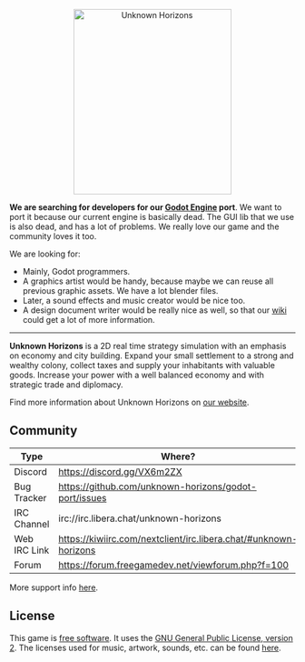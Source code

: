 <p align="center"><a href="http://unknown-horizons.org/"><img src="http://unknown-horizons.org/static/logo.svg" alt="Unknown Horizons" width="278" height="326"></a></p>

**We are searching for developers for our [Godot Engine](https://godotengine.org/) port**.
We want to port it because our current engine is basically dead.
The GUI lib that we use is also dead, and has a lot of problems.
We really love our game and the community loves it too.

We are looking for:

- Mainly, Godot programmers.
- A graphics artist would be handy, because maybe we can reuse
all previous graphic assets. We have a lot blender files.
- Later, a sound effects and music creator would be nice too.
- A design document writer would be really nice as well, so that
our [wiki](https://github.com/unknown-horizons/godot-port/wiki)
could get a lot of more information.

---

**Unknown Horizons** is a 2D real time strategy simulation with
an emphasis on economy and city building. Expand your small
settlement to a strong and wealthy colony, collect taxes and
supply your inhabitants with valuable goods. Increase your
power with a well balanced economy and with strategic trade
and diplomacy.

Find more information about Unknown Horizons on [our website](http://unknown-horizons.org/).

## Community

Type         | Where?
-------------|-----------------------------------------------------------------------
Discord      | https://discord.gg/VX6m2ZX
Bug Tracker  | https://github.com/unknown-horizons/godot-port/issues
IRC Channel  | irc://irc.libera.chat/unknown-horizons
Web IRC Link | https://kiwiirc.com/nextclient/irc.libera.chat/#unknown-horizons
Forum        | https://forum.freegamedev.net/viewforum.php?f=100

More support info [here](https://github.com/unknown-horizons/godot-port/wiki/Support-Information's).

## License
This game is [free software](https://www.gnu.org/philosophy/free-sw.html).
It uses the [GNU General Public License, version 2](https://github.com/unknown-horizons/godot-port/blob/master/LICENSE.md).
The licenses used for music, artwork, sounds, etc. can be found
[here](https://github.com/unknown-horizons/unknown-horizons/tree/master/doc).